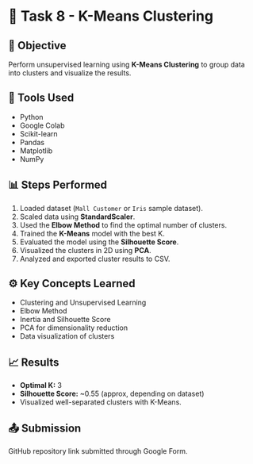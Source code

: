 # 🧠 Task 8 - K-Means Clustering

## 🎯 Objective
Perform unsupervised learning using **K-Means Clustering** to group data into clusters and visualize the results.

## 🧰 Tools Used
- Python
- Google Colab
- Scikit-learn
- Pandas
- Matplotlib
- NumPy

## 📊 Steps Performed
1. Loaded dataset (`Mall Customer` or `Iris` sample dataset).
2. Scaled data using **StandardScaler**.
3. Used the **Elbow Method** to find the optimal number of clusters.
4. Trained the **K-Means** model with the best K.
5. Evaluated the model using the **Silhouette Score**.
6. Visualized the clusters in 2D using **PCA**.
7. Analyzed and exported cluster results to CSV.

## ⚙️ Key Concepts Learned
- Clustering and Unsupervised Learning
- Elbow Method
- Inertia and Silhouette Score
- PCA for dimensionality reduction
- Data visualization of clusters

## 📈 Results
- **Optimal K:** 3  
- **Silhouette Score:** ~0.55 (approx, depending on dataset)
- Visualized well-separated clusters with K-Means.

## 📤 Submission
GitHub repository link submitted through Google Form.
